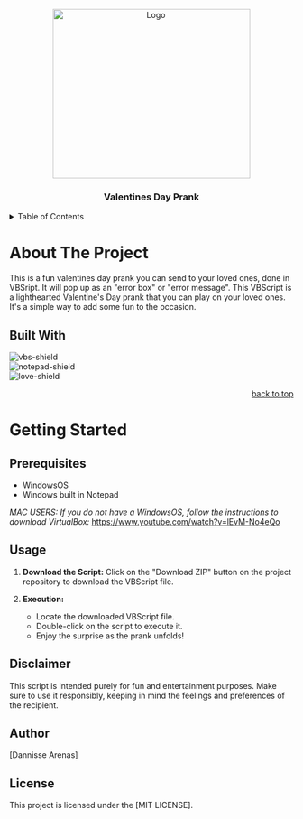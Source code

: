 <!-- PROJECT LOGO -->
<br />
  <div align="center">
  <a href="https://github.com/dannisse/Valentines-Day-Error-Message">
    <img src="https://upload-os-bbs.hoyolab.com/upload/2023/02/10/262711529/39ab1da0069dcc07ce8b6626c2694118_425492198571594007.jpg?x-oss-process=image/resize,s_1000/quality,q_80/auto-orient,0/interlace,1/format,jpg" alt="Logo" width="350" height="300">
  </a>
</div>
<h3 align="center">Valentines Day Prank</h3>
<a name="readme-top"></a>


<!-- TABLE OF CONTENTS -->
<details>
  <summary>Table of Contents</summary>
  <ol>
    <li>
      <a href="#about-the-project">About The Project</a>
      <ul>
        <li><a href="#built-with">Built With</a></li>
      </ul>
    </li>
    <li>
      <a href="#getting-started">Getting Started</a>
      <ul>
        <li><a href="#prerequisites">Prerequisites</a></li>
      </ul>
    </li>
  </ol>
</details>

<!-- ABOUT THE PROJECT -->
# About The Project
This is a fun valentines day prank you can send to your loved ones, done in VBSript. It will pop up as an "error box" or "error message". This VBScript is a lighthearted Valentine's Day prank that you can play on your loved ones. It's a simple way to add some fun to the occasion.

## Built With
![vbs-shield] <br>
![notepad-shield] <br>
![love-shield]

<p align="right"> <a href="#readme-top">back to top</a> </p>

# Getting Started
## Prerequisites
* WindowsOS
* Windows built in Notepad <br>

*MAC USERS: If you do not have a WindowsOS, follow the instructions to download VirtualBox:* 
https://www.youtube.com/watch?v=lEvM-No4eQo
## Usage

1. **Download the Script:** Click on the "Download ZIP" button on the project repository to download the VBScript file.

2. **Execution:**
   - Locate the downloaded VBScript file.
   - Double-click on the script to execute it.
   - Enjoy the surprise as the prank unfolds!

## Disclaimer

This script is intended purely for fun and entertainment purposes. Make sure to use it responsibly, keeping in mind the feelings and preferences of the recipient.

## Author

[Dannisse Arenas]

## License

This project is licensed under the [MIT LICENSE].


<!-- MARKDOWN LINKS & IMAGES -->
[love-shield]: http://ForTheBadge.com/images/badges/built-with-love.svg
[vbs-shield]: https://img.shields.io/badge/Built%20with-VBScript-blue
[notepad-shield]: https://img.shields.io/badge/WindowsOS-Notepad-blue 
